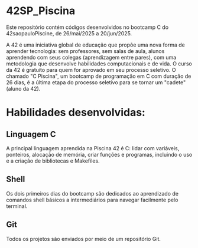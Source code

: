 # 42SP_Piscina

Este repositório contém códigos desenvolvidos no bootcamp C do 42saopauloPiscine, de 26/mai/2025 a 20/jun/2025.

A 42 é uma iniciativa global de educação que propõe uma nova forma de aprender tecnologia: sem professores,
sem salas de aula, alunos aprendendo com seus colegas (aprendizagem entre pares), com uma
metodologia que desenvolve habilidades computacionais e de vida. O curso da 42 é gratuito para quem for
aprovado em seu processo seletivo. O chamado "C Piscina", um bootcamp de programação em C com duração de 26 dias,
é a última etapa do processo seletivo para se tornar um "cadete" (aluno da 42).

# Habilidades desenvolvidas:
## Linguagem C
A principal linguagem aprendida na Piscina 42 é C: lidar com variáveis,
ponteiros, alocação de memória, criar funções e programas, incluindo o uso e a criação de bibliotecas e Makefiles.

## Shell
Os dois primeiros dias do bootcamp são dedicados ao aprendizado de comandos shell básicos a intermediários
para navegar facilmente pelo terminal.

## Git
Todos os projetos são enviados por meio de um repositório Git.

